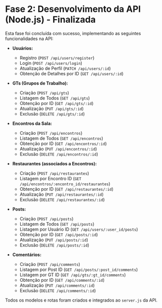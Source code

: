# Fase 2: Desenvolvimento da API (Node.js) - Finalizada

Esta fase foi concluída com sucesso, implementando as seguintes funcionalidades na API:

*   **Usuários:**
    *   Registro (`POST /api/users/register`)
    *   Login (`POST /api/users/login`)
    *   Atualização de Perfil (`PATCH /api/users/:id`)
    *   Obtenção de Detalhes por ID (`GET /api/users/:id`)

*   **GTs (Grupos de Trabalho):**
    *   Criação (`POST /api/gts`)
    *   Listagem de Todos (`GET /api/gts`)
    *   Obtenção por ID (`GET /api/gts/:id`)
    *   Atualização (`PUT /api/gts/:id`)
    *   Exclusão (`DELETE /api/gts/:id`)

*   **Encontros da Sala:**
    *   Criação (`POST /api/encontros`)
    *   Listagem de Todos (`GET /api/encontros`)
    *   Obtenção por ID (`GET /api/encontros/:id`)
    *   Atualização (`PUT /api/encontros/:id`)
    *   Exclusão (`DELETE /api/encontros/:id`)

*   **Restaurantes (associados a Encontros):**
    *   Criação (`POST /api/restaurantes`)
    *   Listagem por Encontro ID (`GET /api/encontros/:encontro_id/restaurantes`)
    *   Obtenção por ID (`GET /api/restaurantes/:id`)
    *   Atualização (`PUT /api/restaurantes/:id`)
    *   Exclusão (`DELETE /api/restaurantes/:id`)

*   **Posts:**
    *   Criação (`POST /api/posts`)
    *   Listagem de Todos (`GET /api/posts`)
    *   Listagem por Usuário ID (`GET /api/users/:user_id/posts`)
    *   Obtenção por ID (`GET /api/posts/:id`)
    *   Atualização (`PUT /api/posts/:id`)
    *   Exclusão (`DELETE /api/posts/:id`)

*   **Comentários:**
    *   Criação (`POST /api/comments`)
    *   Listagem por Post ID (`GET /api/posts/:post_id/comments`)
    *   Listagem por GT ID (`GET /api/gts/:gt_id/comments`)
    *   Obtenção por ID (`GET /api/comments/:id`)
    *   Atualização (`PUT /api/comments/:id`)
    *   Exclusão (`DELETE /api/comments/:id`)

Todos os modelos e rotas foram criados e integrados ao `server.js` da API.
